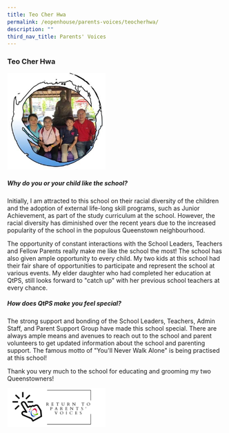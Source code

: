 ```yaml
---
title: Teo Cher Hwa
permalink: /eopenhouse/parents-voices/teocherhwa/
description: ""
third_nav_title: Parents' Voices
---
```

### **Teo Cher Hwa**

<img src="/images/TeoCherHwa_1.jpg" 
     style="width:45%">

##### **Why do you or your child like the school?**
Initially, I am attracted to this school on their racial diversity of the children and the adoption of external life-long skill programs, such as Junior Achievement, as part of the study curriculum at the school. However, the racial diversity has diminished over the recent years due to the increased popularity of the school in the populous Queenstown neighbourhood.

The opportunity of constant interactions with the School Leaders, Teachers and Fellow Parents really make me like the school the most! The school has also given ample opportunity to every child. My two kids at this school had their fair share of opportunities to participate and represent the school at various events. My elder daughter who had completed her education at QtPS, still looks forward to "catch up" with her previous school teachers at every chance.

##### **How does QtPS make you feel special?**
The strong support and bonding of the School Leaders, Teachers, Admin Staff, and Parent Support Group have made this school special. There are always ample means and avenues to reach out to the school and parent volunteers to get updated information about the school and parenting support. The famous motto of "You'll Never Walk Alone" is being practised at this school!

Thank you very much to the school for educating and grooming my two Queenstowners!

<p><a href="https://staging.d3haevm43m8pfu.amplifyapp.com/eopenhouse/parents-voices/">
<img style="width:45%" src="/images/return%20parent%20voice.png">
</a></p>